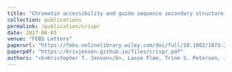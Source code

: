 ```yaml
---
title: "Chromatin accessibility and guide sequence secondary structure affect CRISPR ‐Cas9 gene editing efficiency"
collection: publications
permalink: /publication/crispr
date: 2017-06-05
venue: "FEBS Letters"
paperurl: "https://febs.onlinelibrary.wiley.com/doi/full/10.1002/1873-3468.12707"
paperpdf: "https://krisjensen.github.io/files/crispr.pdf"
authors: "<b>Kristopher T. Jensen</b>, Lasse Fløe, Trine S. Petersen, Jinrong Huang, Fengping Xu, Lars Bolund, Yonglun Luo, Lin Lin"
---
```

